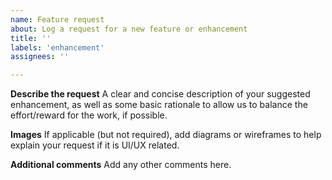 ```yaml
---
name: Feature request
about: Log a request for a new feature or enhancement
title: ''
labels: 'enhancement'
assignees: ''

---
```


**Describe the request**
A clear and concise description of your suggested enhancement, as well as some basic rationale to allow us to balance the effort/reward for the work, if possible.

**Images**
If applicable (but not required), add diagrams or wireframes to help explain your request if it is UI/UX related.

**Additional comments**
Add any other comments here.

